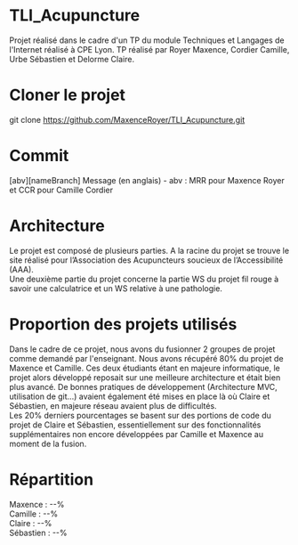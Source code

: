 # TLI_Acupuncture
Projet réalisé dans le cadre d'un TP du module Techniques et Langages de l'Internet réalisé à CPE Lyon. TP réalisé par Royer Maxence, Cordier Camille, Urbe Sébastien et Delorme Claire. 
# Cloner le projet
git clone https://github.com/MaxenceRoyer/TLI_Acupuncture.git
# Commit 
[abv][nameBranch] Message (en anglais) - abv : MRR pour Maxence Royer et CCR pour Camille Cordier
# Architecture
Le projet est composé de plusieurs parties. A la racine du projet se trouve le site réalisé pour l’Association des Acupuncteurs soucieux de l’Accessibilité (AAA).  
Une deuxième partie du projet concerne la partie WS du projet fil rouge à savoir une calculatrice et un WS relative à une pathologie.
# Proportion des projets utilisés
Dans le cadre de ce projet, nous avons du fusionner 2 groupes de projet comme demandé par l'enseignant. Nous avons récupéré 80% du projet de Maxence et Camille. Ces deux étudiants étant en majeure informatique, le projet alors développé reposait sur une meilleure architecture et était bien plus avancé. De bonnes pratiques de développement (Architecture MVC, utilisation de git...) avaient également été mises en place là où Claire et Sébastien, en majeure réseau avaient plus de difficultés.  
Les 20% derniers pourcentages se basent sur des portions de code du projet de Claire et Sébastien, essentiellement sur des fonctionnalités supplémentaires non encore développées par Camille et Maxence au moment de la fusion. 
# Répartition 
Maxence : --%  
Camille : --%  
Claire : --%  
Sébastien : --%  
